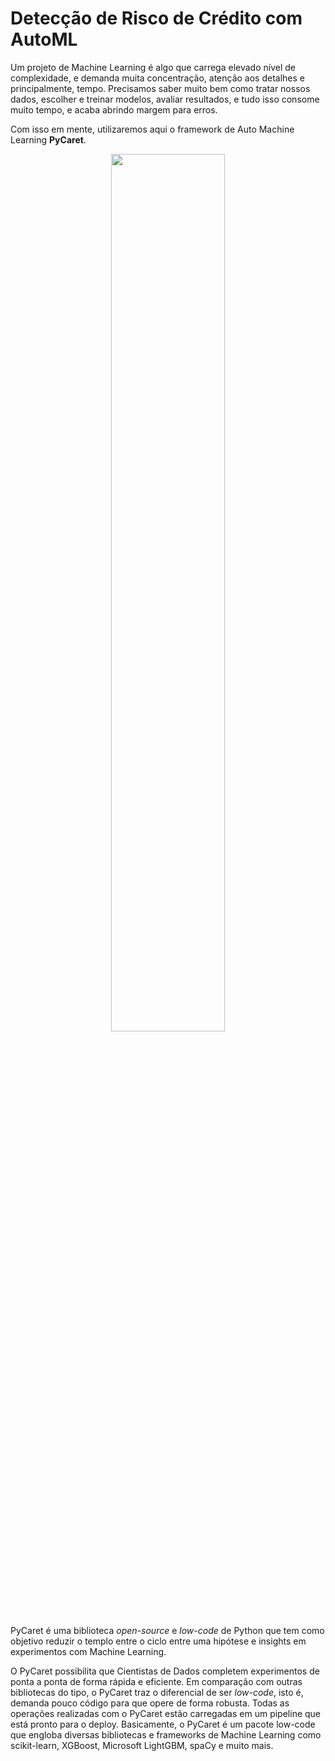 
# Detecção de Risco de Crédito com AutoML

Um projeto de Machine Learning é algo que carrega elevado nível de complexidade, e demanda muita concentração, atenção aos detalhes e principalmente, tempo. Precisamos saber muito bem como tratar nossos dados, escolher e treinar modelos, avaliar resultados, e tudo isso consome muito tempo, e acaba abrindo margem para erros.

Com isso em mente, utilizaremos aqui o framework de Auto Machine Learning **PyCaret**.

<p align="center"><img src="https://pycaret.org/wp-content/uploads/2020/03/Divi93_43.png" width="60%"></p>

PyCaret é uma biblioteca *open-source* e *low-code* de Python que tem como objetivo reduzir o templo entre o ciclo entre uma hipótese e insights em experimentos com Machine Learning.

O PyCaret possibilita que Cientistas de Dados completem experimentos de ponta a ponta de forma rápida e eficiente. Em comparação com outras bibliotecas do tipo, o PyCaret traz o diferencial de ser *low-code*, isto é, demanda pouco código para que opere de forma robusta. Todas as operações realizadas com o PyCaret estão carregadas em um pipeline que está pronto para o deploy. Basicamente, o PyCaret é um pacote low-code que engloba diversas bibliotecas e frameworks de Machine Learning como scikit-learn, XGBoost, Microsoft LightGBM, spaCy e muito mais. 

